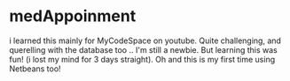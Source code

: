 # medAppoinment

i learned this mainly for MyCodeSpace on youtube. Quite challenging, and querelling with the database too .. I'm still a newbie. But learning this was fun! (i lost my mind for 3 days straight).
Oh and this is my first time using Netbeans too!
